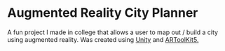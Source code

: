 # Augmented Reality City Planner

A fun project I made in college that allows a user to map out / build a city using augmented reality. Was created using [Unity](https://unity.com/) and [ARToolKit5.](http://www.hitl.washington.edu/artoolkit/)
